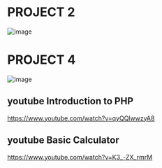 # PROJECT 2
![image](https://github.com/A-Wahab-Aamir/PHP/assets/83786802/8f0ecff4-04c6-45e8-8301-a0b278fcf1ba)

# PROJECT 4
![image](https://github.com/A-Wahab-Aamir/PHP/assets/83786802/b2363af7-c6dc-404d-af14-6f3e866013f4)


## youtube Introduction to PHP
https://www.youtube.com/watch?v=qyQQlwwzyA8

## youtube Basic Calculator
https://www.youtube.com/watch?v=K3_-ZX_rmrM
